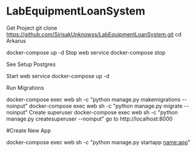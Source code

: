 # LabEquipmentLoanSystem
 
Get Project
git clone https://github.com/SirisakUnknowss/LabEquipmentLoanSystem.git
cd Arkarus

docker-compose up -d
Stop web service docker-compose stop

See Setup Postgres

Start web service docker-compose up -d

Run Migrations

docker-compose exec web sh -c "python manage.py makemigrations --noinput"
docker-compose exec web sh -c "python manage.py migrate --noinput"
Create superuser
docker-compose exec web sh -c "python manage.py createsuperuser --noinput"
go to http://localhost:8000

#Create New App

docker-compose exec web sh -c "python manage.py startapp <name:app>"
